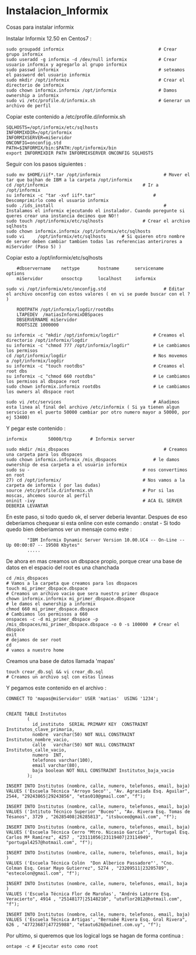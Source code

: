 # Instalacion_Informix
Cosas para instalar informix

Instalar Informix 12.50 en Centos7 : 

```
sudo groupadd informix                                    # Crear grupo informix
sudo useradd -g informix -d /dev/null informix            # Crear usuario informix y agregarlo al grupo informix
sudo passwd informix                                      # seteamos el password del usuario informix
sudo mkdir /opt/informix                                  # Crear el directorio de informix
sudo chown informix.informix /opt/informix                # Damos ownership a informix
sudo vi /etc/profile.d/informix.sh                        # Generar un archivo de perfil
```
Copiar este contenido a /etc/profile.d/informix.sh

```
SQLHOSTS=/opt/informix/etc/sqlhosts
INFORMIXDIR=/opt/informix
INFORMIXSERVER=miServidor
ONCONFIG=onconfig.std
PATH=$INFORMIX/bin:$PATH:/opt/informix/bin
export INFORMIXDIR PATH INFORMIXSERVER ONCONFIG SQLHOSTS
```
Seguir con los pasos siguientes :

```
sudo mv $HOME/iif*.tar /opt/informix						# Mover el tar que bajhan de IBM a la carpeta /opt/informix
cd /opt/informix									# Ir a /opt/informix
su informix -c "tar -xvf iif*.tar"						# Descomprimirlo como el usuario informix
sudo ./ids_install											# Instalamos el informix ejecutando el instalador. Cuando poregunte si queres crear una instancia decimos que NO!! 
sudo touch /opt/informix/etc/sqlhosts				# Crear el archivo sqlhosts
sudo chown informix.informix /opt/informix/etc/sqlhosts
sudo vi 	/opt/informix/etc/sqlhosts		# Si quieren otro nombre de server deben cambiar tambien todas las referencias anterirores a miServidor (Paso 5) )
``` 

Copiar esto a /opt/informix/etc/sqlhosts

```
	#dbservername    nettype       hostname      servicename      options
	miServidor       onsoctcp      localhost     informix 
```

```
sudo vi /opt/informix/etc/onconfig.std						# Editar el archivo onconfig con estos valores ( en vi se puede buscar con el ? )
```
```
	ROOTPATH /opt/informix/logdir/rootdbs
	LTAPEDEV  /matiasInformixDBSpaces
	DBSERVERNAME miServidor
	ROOTSIZE 1000000
```

```
su informix -c "mkdir /opt/informix/logdir"				# Creamos el directorio /opt/informix/logdir	
su informix -c "chmod 777 /opt/informix/logdir"			# Le cambiamos los permisos
cd /opt/informix/logdir 								# Nos movemos a /opt/informix/logdir	
su informix -c "touch rootdbs"							# Creamos el root dbs 
su informix -c "chmod 660 rootdbs"						# Le cambiamos los permisos al dbspace root
sudo chown informix.informix rootdbs					# Le cambiamos los owners al dbspace root
```
```
sudo vi /etc/services									# Añadimos esta linea al final del archivo /etc/informix ( Si ya tienen algun servicio en el puerto 50000 cambiar por otro numero mayor a 50000, por ej 53400)
```

Y pegar este contenido : 

```
informix        50000/tcp		# Informix server
```

```
sudo mkdir /mis_dbspaces									# Creamos una carpeta para los dbspaces
sudo chown informix.informix /mis_dbspaces				# le damos ownership de esa carpeta a el usuario informix
sudo su -											# nos convertimos en root
27) cd /opt/informix/ 								# Nos vamos a la carpeta de informix ( por las dudas)
source /etc/profile.d/informix.sh  					# Por si las moscas, ahcemos source al perfil
oninit -ivy											# ACA EL SERVER DEBERIA LEVANTAR
```
En este paso, si todo quedo ok, el server deberia levantar.
Despues de eso deberiamos chequear si esta online con este comando :
    onstat -
Si todo quedo bien deberiamos ver un mensaje como este :
		
			"IBM Informix Dynamic Server Version 10.00.UC4 -- On-Line -- Up 00:00:07 -- 19508 Kbytes"
			.....

De ahora en mas creamos un dbspace propio, porque crear una base de datos 
en el espacio del root es una chanchada
	
```
cd /mis_dbspaces																			# Vamos a la carpeta que creamos para los dbspaces
touch mi_primer_dbspace.dbspace																# Creamos un archivo vacio que sera nuestro primer dbspace
chown informix.informix mi_primer_dbspace.dbspace 											# le damos el ownership a informix
chmod 660 mi_primer_dbspace.dbspace 										        		# Cambiamos los permissos a 660
onspaces -c -d mi_primer_dbspace -p /mis_dbspaces/mi_primer_dbspace.dbspace -o 0 -s 100000  # Crear el dbspace
exit 																						# dejamos de ser root 
cd 																							# vamos a nuestro home
```

Creamos una base de datos llamada 'mapas'				

```
touch crear_db.sql && vi crear_db.sql																		# Creamos un archivo sql con estas lineas 
```

Y pegamos este contenido en el archivo : 

```
CONNECT TO 'mapas@miServidor' USER 'matias'  USING '1234';
	

CREATE TABLE Institutos
		(
		  id_instituto  SERIAL PRIMARY KEY  CONSTRAINT Institutos_clave_primaria,
		  nombre  varchar(50) NOT NULL CONSTRAINT Institutos_nombre_vacio,
		  calle   varchar(50) NOT NULL CONSTRAINT Institutos_calle_vacio,
		  numero  INT,
		  telefonos varchar(100),
		  email varchar(80),
		  baja boolean NOT NULL CONSTRAINT Institutos_baja_vacio
		); 
		
INSERT INTO Institutos (nombre, calle, numero, telefonos, email, baja)
VALUES ('Escuela Técnica "Arroyo Seco"', "Av. Agraciada Esq. Aguilar", 2544, "29243865|29243856", "etas010@gmail.com", "f");

INSERT INTO Institutos (nombre, calle, numero, telefonos, email, baja)
VALUES ('Intituto Técnico Superior "Buceo"', "Av. Rivera Esq. Tomas de Tésanos", 3729 , "26285408|26285813", "itsbuceo@gmail.com", "f");

INSERT INTO Institutos (nombre, calle, numero, telefonos, email, baja)
VALUES ('Escuela Técnica Cerro "Mtro. Nicasio García"', "Portugal Esq. Carlos Mª Ramírez", 4257 , "23111056|23119407|23114949", "portugal4257@hotmail.com", "f");

INSERT INTO Institutos (nombre, calle, numero, telefonos, email, baja )
VALUES ('Escuela Técnica Colón  "Don Alberico Passadore"', "Cno. Colman Esq. Cesar Mayo Gutierrez", 5274 , "23209511|23205789", "estecolon@gmail.com", "f");

INSERT INTO Institutos (nombre, calle, numero, telefonos, email, baja )
VALUES ('Escuela Técnica Flor de Maroñas', "Andrés Latorre Esq. Veracierto", 4914 , "25148177|25148210", "utuflor2012@hotmail.com", "f");

INSERT INTO Institutos (nombre, calle, numero, telefonos, email, baja)
VALUES ('Escuela Técnica Artigas', "Bernabé Rivera Esq. Gral Rivera", 626 , "47723687|47725988", "etautu626@adinet.com.uy", "f");

```
 
Por ultimo, si queremos que los logical logs se hagan de forma continua :

    ontape -c # Ejecutar esto como root
    

